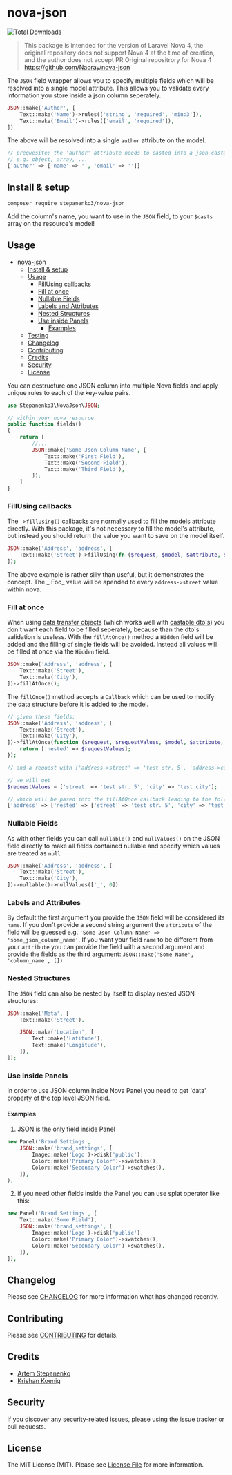 # nova-json
[![Total Downloads](https://img.shields.io/packagist/dt/stepanenko3/nova-json.svg?style=flat-square)](https://packagist.org/packages/stepanenko3/nova-json)

> This package is intended for the version of Laravel Nova 4, the original repository does not support Nova 4 at the time of creation, and the author does not accept PR
> Original repositrory for Nova 4 https://github.com/Naoray/nova-json

The `JSON` field wrapper allows you to specify multiple fields which will be resolved into a single model attribute. This allows you to validate every information you store inside a json column seperately.

```php
JSON::make('Author', [
    Text::make('Name')->rules(['string', 'required', 'min:3']),
    Text::make('Email')->rules(['email', 'required']),
])
```
The above will be resolved into a single `author` attribute on the model.

```php
// prequesite: the 'author' attribute needs to casted into a json castable type
// e.g. object, array, ...
['author' => ['name' => '', 'email' => '']]
```

## Install & setup
`composer require stepanenko3/nova-json`

Add the column's name, you want to use in the `JSON` field, to your `$casts` array on the resource's model!

## Usage
- [nova-json](#nova-json)
  - [Install & setup](#install--setup)
  - [Usage](#usage)
    - [FillUsing callbacks](#fillusing-callbacks)
    - [Fill at once](#fill-at-once)
    - [Nullable Fields](#nullable-fields)
    - [Labels and Attributes](#labels-and-attributes)
    - [Nested Structures](#nested-structures)
    - [Use inside Panels](#use-inside-panels)
      - [Examples](#examples)
  - [Testing](#testing)
  - [Changelog](#changelog)
  - [Contributing](#contributing)
  - [Credits](#credits)
  - [Security](#security)
  - [License](#license)

You can destructure one JSON column into multiple Nova fields and apply unique rules to each of the key-value pairs.

```php
use Stepanenko3\NovaJson\JSON;

// within your nova resource
public function fields()
{
    return [
        //...
        JSON::make('Some Json Column Name', [
            Text::make('First Field'),
            Text::make('Second Field'),
            Text::make('Third Field'),
        ]);
    ]
}
```

### FillUsing callbacks
The `->fillUsing()` callbacks are normally used to fill the models attribute directly. With this package, it's not necessary to fill the model's attribute, but instead you should return the value you want to save on the model itself.

```php
JSON::make('Address', 'address', [
    Text::make('Street')->fillUsing(fn ($request, $model, $attribute, $requestAttribute) => $request[$requestAttribute] . ' Foo'),
]);
```

The above example is rather silly than useful, but it demonstrates the concept. The _ Foo_ value will be apended to every `address->street` value within nova.

### Fill at once
When using [data transfer objects](https://github.com/spatie/data-transfer-object) (which works well with [castable dto's](https://github.com/jessarcher/laravel-castable-data-transfer-object)) you don't want each field to be filled seperately, because than the dto's validation is useless. With the `fillAtOnce()` method a `Hidden` field will be added and the filling of single fields will be avoided. Instead all values will be filled at once via the `Hidden` field.

```php
JSON::make('Address', 'address', [
    Text::make('Street'),
    Text::make('City'),
])->fillAtOnce();
```

The `fillOnce()` method accepts a `Callback` which can be used to modify the data structure before it is added to the model.

```php
// given these fields:
JSON::make('Address', 'address', [
    Text::make('Street'),
    Text::make('City'),
])->fillAtOnce(function ($request, $requestValues, $model, $attribute, $requestAttribute) {
    return ['nested' => $requestValues];
});

// and a request with ['address->street' => 'test str. 5', 'address->city' => 'test city']

// we will get
$requestValues = ['street' => 'test str. 5', 'city' => 'test city'];

// which will be pased into the fillAtOnce callback leading to the following in our db:
['address' => ['nested' => ['street' => 'test str. 5', 'city' => 'test city']]];
```

### Nullable Fields
As with other fields you can call `nullable()` and `nullValues()` on the JSON field directly to make all fields contained nullable and specify which values are treated as `null`

```php
JSON::make('Address', 'address', [
    Text::make('Street'),
    Text::make('City'),
])->nullable()->nullValues(['_', 0])
```

### Labels and Attributes
By default the first argument you provide the `JSON` field will be considered its `name`. If you don't provide a second string argument the `attribute` of the field will be guessed e.g. `'Some Json Column Name' => 'some_json_column_name'`. If you want your field `name` to be different from your `attribute` you can provide the field with a second argument and provide the fields as the third argument: `JSON::make('Some Name', 'column_name', [])`

### Nested Structures
The `JSON` field can also be nested by itself to display nested JSON structures:

```php
JSON::make('Meta', [
    Text::make('Street'),

    JSON::make('Location', [
        Text::make('Latitude'),
        Text::make('Longitude'),
    ]),
]);
```

### Use inside Panels
In order to use JSON column inside Nova Panel you need to get 'data' property of the top level JSON field.

#### Examples
1. JSON is the only field inside Panel
```php
new Panel('Brand Settings', 
    JSON::make('brand_settings', [
        Image::make('Logo')->disk('public'),
        Color::make('Primary Color')->swatches(),
        Color::make('Secondary Color')->swatches(),
    ]),
),
```
2. if you need other fields inside the Panel you can use splat operator like this:
```php
new Panel('Brand Settings', [
    Text::make('Some Field'),
    JSON::make('brand_settings', [
        Image::make('Logo')->disk('public'),
        Color::make('Primary Color')->swatches(),
        Color::make('Secondary Color')->swatches(),
    ]),
]),
```

## Changelog
Please see [CHANGELOG](CHANGELOG.md) for more information what has changed recently.

## Contributing
Please see [CONTRIBUTING](CONTRIBUTING.md) for details.

## Credits

- [Artem Stepanenko](https://github.com/stepanenko3)
- [Krishan Koenig](https://github.com/naoray)

## Security
If you discover any security-related issues, please using the issue tracker or pull requests.

## License
The MIT License (MIT). Please see [License File](/LICENSE.md) for more information.
